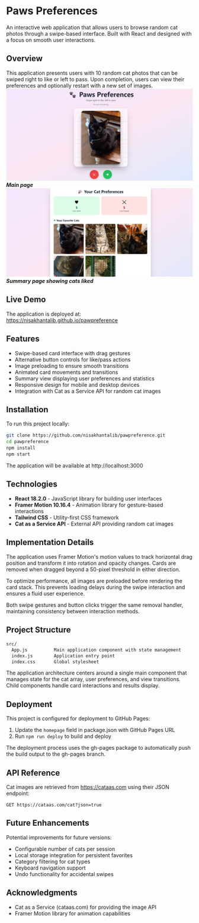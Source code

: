 # Paws Preferences

An interactive web application that allows users to browse random cat photos through a swipe-based interface. Built with React and designed with a focus on smooth user interactions.

## Overview

This application presents users with 10 random cat photos that can be swiped right to like or left to pass. Upon completion, users can view their preferences and optionally restart with a new set of images.
![Main Page](https://github.com/nisakhantalib/pawpreference/blob/main/public/main.png)***Main page***
![Summary Page](https://github.com/nisakhantalib/pawpreference/blob/main/public/summary.png) ***Summary page showing cats liked***

## Live Demo

The application is deployed at: https://nisakhantalib.github.io/pawpreference

## Features

- Swipe-based card interface with drag gestures
- Alternative button controls for like/pass actions
- Image preloading to ensure smooth transitions
- Animated card movements and transitions
- Summary view displaying user preferences and statistics
- Responsive design for mobile and desktop devices
- Integration with Cat as a Service API for random cat images

## Installation

To run this project locally:

```bash
git clone https://github.com/nisakhantalib/pawpreference.git
cd pawpreference
npm install
npm start
```

The application will be available at http://localhost:3000

## Technologies

- **React 18.2.0** - JavaScript library for building user interfaces
- **Framer Motion 10.16.4** - Animation library for gesture-based interactions
- **Tailwind CSS** - Utility-first CSS framework
- **Cat as a Service API** - External API providing random cat images

## Implementation Details

The application uses Framer Motion's motion values to track horizontal drag position and transform it into rotation and opacity changes. Cards are removed when dragged beyond a 50-pixel threshold in either direction.

To optimize performance, all images are preloaded before rendering the card stack. This prevents loading delays during the swipe interaction and ensures a fluid user experience.

Both swipe gestures and button clicks trigger the same removal handler, maintaining consistency between interaction methods.

## Project Structure

```
src/
  App.js          Main application component with state management
  index.js        Application entry point
  index.css       Global stylesheet
```

The application architecture centers around a single main component that manages state for the cat array, user preferences, and view transitions. Child components handle card interactions and results display.

## Deployment

This project is configured for deployment to GitHub Pages:

1. Update the `homepage` field in package.json with GitHub Pages URL
2. Run `npm run deploy` to build and deploy

The deployment process uses the gh-pages package to automatically push the build output to the gh-pages branch.

## API Reference

Cat images are retrieved from https://cataas.com using their JSON endpoint:
```
GET https://cataas.com/cat?json=true
```

## Future Enhancements

Potential improvements for future versions:
- Configurable number of cats per session
- Local storage integration for persistent favorites
- Category filtering for cat types
- Keyboard navigation support
- Undo functionality for accidental swipes

## Acknowledgments

- Cat as a Service (cataas.com) for providing the image API
- Framer Motion library for animation capabilities

